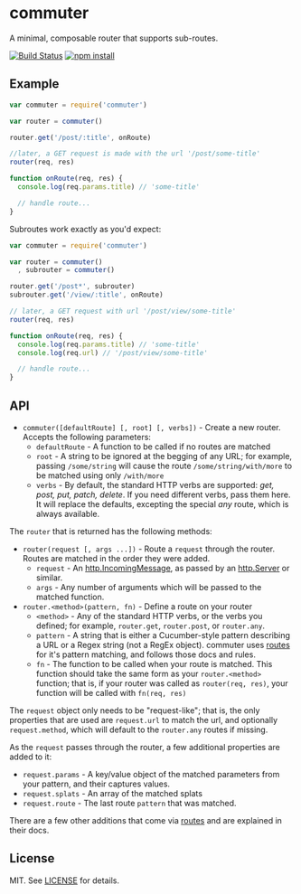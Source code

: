 # commuter

A minimal, composable router that supports sub-routes.

[![Build Status](http://img.shields.io/travis/fardog/commuter/master.svg?style=flat)](https://travis-ci.org/fardog/commuter)
[![npm install](http://img.shields.io/npm/dm/commuter.svg?style=flat)](https://www.npmjs.org/package/commuter)

## Example

```javascript
var commuter = require('commuter')

var router = commuter()

router.get('/post/:title', onRoute)

//later, a GET request is made with the url '/post/some-title'
router(req, res)

function onRoute(req, res) {
  console.log(req.params.title) // 'some-title'

  // handle route...
}
```

Subroutes work exactly as you'd expect:

```javascript
var commuter = require('commuter')

var router = commuter()
  , subrouter = commuter()

router.get('/post*', subrouter)
subrouter.get('/view/:title', onRoute)

// later, a GET request with url '/post/view/some-title'
router(req, res)

function onRoute(req, res) {
  console.log(req.params.title) // 'some-title' 
  console.log(req.url) // '/post/view/some-title'

  // handle route...
}
```

## API

- `commuter([defaultRoute] [, root] [, verbs])` - Create a new router. Accepts
  the following parameters:
    - `defaultRoute` - A function to be called if no routes are matched
    - `root` - A string to be ignored at the begging of any URL; for example,
      passing `/some/string` will cause the route `/some/string/with/more` to
      be matched using only `/with/more`
    - `verbs` - By default, the standard HTTP verbs are supported: _get, post,
      put, patch, delete_. If you need different verbs, pass them here. It will
      replace the defaults, excepting the special _any_ route, which is always
      available.

The `router` that is returned has the following methods:

- `router(request [, args ...])` - Route a `request` through the router. Routes
  are matched in the order they were added.
    - `request` - An [http.IncomingMessage][request], as passed by an
      [http.Server][server] or similar.
    - `args` - Any number of arguments which will be passed to the matched
      function.
- `router.<method>(pattern, fn)` - Define a route on your router
  - `<method>` - Any of the standard HTTP verbs, or the verbs you defined; for
    example, `router.get`, `router.post`, or `router.any`.
  - `pattern` - A string that is either a Cucumber-style pattern describing a
    URL or a Regex string (not a RegEx object). commuter uses [routes][routes]
    for it's pattern matching, and follows those docs and rules.
  - `fn` - The function to be called when your route is matched. This function
    should take the same form as your `router.<method>` function; that is, if
    your router was called as `router(req, res)`, your function will be called
    with `fn(req, res)`

The `request` object only needs to be "request-like"; that is, the only
properties that are used are `request.url` to match the url, and optionally
`request.method`, which will default to the `router.any` routes if missing.

As the `request` passes through the router, a few additional properties are
added to it:

- `request.params` - A key/value object of the matched parameters from your
  pattern, and their captures values.
- `request.splats` - An array of the matched splats
- `request.route` - The last route `pattern` that was matched.

There are a few other additions that come via [routes][routes] and are
explained in their docs.

## License

MIT. See [LICENSE](./LICENSE) for details.

[request]: http://nodejs.org/api/http.html#http_http_incomingmessage
[server]: http://nodejs.org/api/http.html#http_class_http_server
[routes]: https://www.npmjs.com/package/routes
